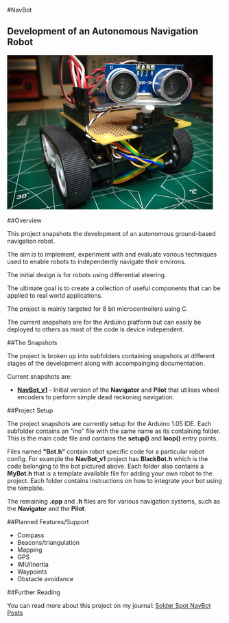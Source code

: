 #NavBot

## Development of an Autonomous Navigation Robot

![image](NavBot.jpg "NavBot")


##Overview

This project snapshots the development of an autonomous ground-based navigation robot.

The aim is to implement, experiment with and evaluate various techniques used to enable robots to independently navigate their environs.

The initial design is for robots using differential steering.

The ultimate goal is to create a collection of useful components that can be applied to real world applications.

The project is mainly targeted for 8 bit microcontrollers using C.

The current snapshots are for the Arduino platform but can easily be deployed to others as most of the code is device independent.

##The Snapshots

The project is broken up into subfolders containing snapshots at different stages of the development along with accompainging documentation.

Current snapshots are: 

 * [**NavBot_v1**](NavBot_v1) - Initial version of the **Navigator** and **Pilot** that utilises wheel encoders to perform simple dead reckoning navigation.
 
##Project Setup
 
The project snapshots are currently setup for the Arduino 1.05 IDE. Each subfolder contains an "ino" file with the same name as its containing folder. This is the main code file and contains the **setup()** and **loop()** entry points.
 
Files named **"<XXX>Bot.h"** contain robot specific code for a particular robot config. For example the **NavBot_v1** project has **BlackBot.h** which is the code belonging to the bot pictured above. Each folder also contains a **MyBot.h** that is a template available file for adding your own robot to the project. Each folder contains instructions on how to integrate your bot using the template.

The remaining **.cpp** and **.h** files are for various navigation systems, such as the **Navigator** and the **Pilot**.
 
 
##Planned Features/Support

 * Compass
 * Beacons/triangulation
 * Mapping
 * GPS
 * IMU/Inertia
 * Waypoints
 * Obstacle avoidance

##Further Reading

You can read more about this project on my journal: [Solder Spot NavBot Posts](http://solderspot.wordpress.com/tag/navbot/)
